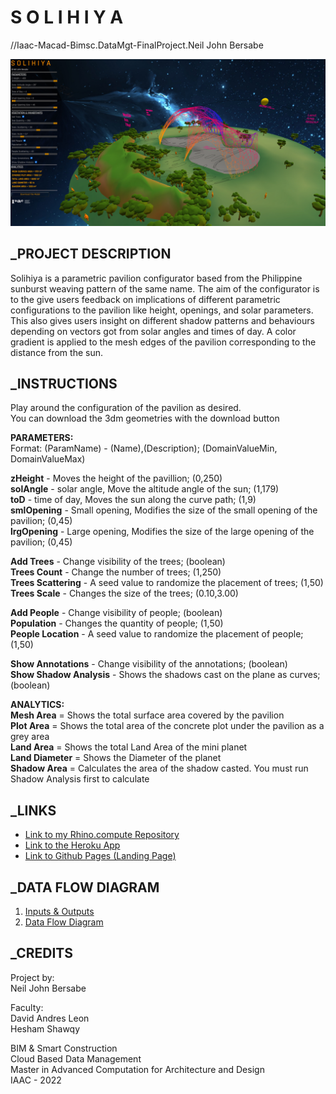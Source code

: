# S O L I H I Y A
//Iaac-Macad-Bimsc.DataMgt-FinalProject.Neil John Bersabe


![](/src/examples/solihiya00_v3/images/Finals.jpg?raw=true)

## _PROJECT DESCRIPTION
Solihiya is a parametric pavilion configurator based from the Philippine sunburst weaving pattern of the same name. 
The aim of the configurator is to the give users feedback on implications of different parametric configurations to the pavilion like height, openings, and solar parameters. This also gives users insight on different shadow patterns and behaviours depending on vectors got from solar angles and times of day. A color gradient is applied to the mesh edges of the pavilion corresponding to the distance from the sun.

## _INSTRUCTIONS
Play around the configuration of the pavilion as desired.  
You can download the 3dm geometries with the download button

**PARAMETERS:**  
Format: (ParamName) - (Name),(Description); (DomainValueMin, DomainValueMax)  

**zHeight** - Moves the height of the pavillion; (0,250)  
**solAngle** - solar angle, Move the altitude angle of the sun; (1,179)  
**toD** - time of day, Moves the sun along the curve path; (1,9)  
**smlOpening** - Small opening, Modifies the size of the small opening of the pavilion; (0,45)  
**lrgOpening** - Large opening, Modifies the size of the large opening of the pavilion; (0,45) 

**Add Trees** - Change visibility of the trees; (boolean)  
**Trees Count** - Change the number of trees; (1,250)  
**Trees Scattering** - A seed value to randomize the placement of trees; (1,50)  
**Trees Scale** - Changes the size of the trees; (0.10,3.00)  

**Add People** - Change visibility of people; (boolean)  
**Population** - Changes the quantity of people; (1,50)  
**People Location** - A seed value to randomize the placement of people; (1,50)  

**Show Annotations** - Change visibility of the annotations; (boolean)  
**Show Shadow Analysis** - Shows the shadows cast on the plane as curves; (boolean)  

**ANALYTICS:**  
**Mesh Area** = Shows the total surface area covered by the pavilion  
**Plot Area** = Shows the total area of the concrete plot under the pavilion as a grey area  
**Land Area** = Shows the total Land Area of the mini planet  
**Land Diameter** = Shows the Diameter of the planet  
**Shadow Area** = Calculates the area of the shadow casted. You must run Shadow Analysis first to calculate  



## _LINKS
- [Link to my Rhino.compute Repository](https://github.com/NeilBersabe-Iaac/compute.rhino3d.appserver/tree/main/src/examples/solihiya00_v3)
- [Link to the Heroku App](https://bimsc22-neiljohnbersabe.herokuapp.com/examples/solihiya00_v3/)
- [Link to Github Pages (Landing Page)](https://neilbersabe-iaac.github.io/IAAC-BIMSC-FINAL/)


## _DATA FLOW DIAGRAM
1. [Inputs & Outputs](docs/InputOutput.jpg)
2. [Data Flow Diagram](docs/DataFlow.png)

## _CREDITS
Project by:  
Neil John Bersabe

Faculty:  
David Andres Leon  
Hesham Shawqy  


BIM & Smart Construction  
Cloud Based Data Management  
Master in Advanced Computation for Architecture and Design  
IAAC - 2022



